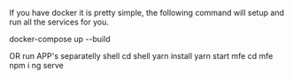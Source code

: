 If you have docker it is pretty simple, the following command will setup and run all the services for you.

docker-compose up --build

OR run APP's separatelly
   shell
      cd shell
      yarn install
      yarn start
   mfe
      cd mfe
      npm i
      ng serve